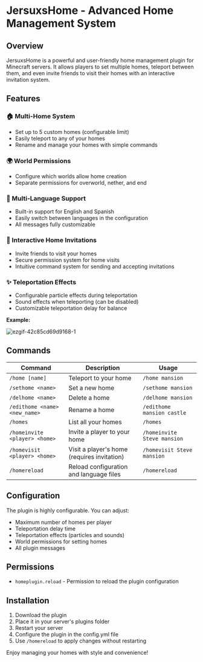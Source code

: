 # JersuxsHome - Advanced Home Management System

## Overview
JersuxsHome is a powerful and user-friendly home management plugin for Minecraft servers. It allows players to set multiple homes, teleport between them, and even invite friends to visit their homes with an interactive invitation system.

## Features

### 🏠 Multi-Home System
- Set up to 5 custom homes (configurable limit)
- Easily teleport to any of your homes
- Rename and manage your homes with simple commands

### 🌍 World Permissions
- Configure which worlds allow home creation
- Separate permissions for overworld, nether, and end

### 🔄 Multi-Language Support
- Built-in support for English and Spanish
- Easily switch between languages in the configuration
- All messages fully customizable

### 💌 Interactive Home Invitations
- Invite friends to visit your homes
- Secure permission system for home visits
- Intuitive command system for sending and accepting invitations

### ✨ Teleportation Effects
- Configurable particle effects during teleportation
- Sound effects when teleporting (can be disabled)
- Customizable teleportation delay for balance

**Example:**

![ezgif-42c85cd69d9168-1](https://github.com/user-attachments/assets/ec14c307-2ba9-45a6-b4eb-d320ef7fdfe3)
## Commands

| Command | Description | Usage |
|---------|-------------|-------|
| `/home [name]` | Teleport to your home | `/home mansion` |
| `/sethome <name>` | Set a new home | `/sethome mansion` |
| `/delhome <name>` | Delete a home | `/delhome mansion` |
| `/edithome <name> <new_name>` | Rename a home | `/edithome mansion castle` |
| `/homes` | List all your homes | `/homes` |
| `/homeinvite <player> <home>` | Invite a player to your home | `/homeinvite Steve mansion` |
| `/homevisit <player> <home>` | Visit a player's home (requires invitation) | `/homevisit Steve mansion` |
| `/homereload` | Reload configuration and language files | `/homereload` |

## Configuration

The plugin is highly configurable. You can adjust:

- Maximum number of homes per player
- Teleportation delay time
- Teleportation effects (particles and sounds)
- World permissions for setting homes
- All plugin messages

## Permissions

- `homeplugin.reload` - Permission to reload the plugin configuration

## Installation

1. Download the plugin
2. Place it in your server's plugins folder
3. Restart your server
4. Configure the plugin in the config.yml file
5. Use `/homereload` to apply changes without restarting

Enjoy managing your homes with style and convenience!
